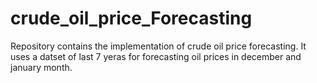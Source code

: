 # crude_oil_price_Forecasting
Repository contains the implementation of crude oil price forecasting. It uses a datset of last 7 yeras for forecasting oil prices in december and january month. 
